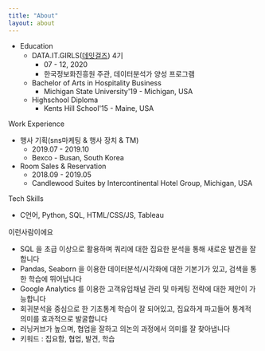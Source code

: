 ```yaml
---
title: "About"
layout: about
---
```




- Education
  - DATA.IT.GIRLS([데잇걸즈](https://brunch.co.kr/@dataitgirls2018)) 4기
    - 07 - 12, 2020
    - 한국정보화진흥원 주관, 데이터분석가 양성 프로그램
  - Bachelor of Arts in Hospitality Business
    - Michigan State University'19 - Michigan, USA
  - Highschool Diploma
    - Kents Hill School'15 - Maine, USA



Work Experience
- 행사 기획(sns마케팅 & 행사 장치 & TM) 
  - 2019.07 - 2019.10
  - Bexco - Busan, South Korea 
- Room Sales & Reservation
  - 2018.09 - 2019.05
  - Candlewood Suites by Intercontinental Hotel Group, Michigan, USA



Tech Skills
- C언어, Python, SQL, HTML/CSS/JS, Tableau



이런사람이에요
- SQL 을 초급 이상으로 활용하며 쿼리에 대한 집요한 분석을 통해 새로운 발견을 잘 합니다
- Pandas, Seaborn 을 이용한 데이터분석/시각화에 대한 기본기가 있고, 검색을 통한 학습에 뛰어납니다
- Google Analytics 를 이용한 고객유입채널 관리 및 마케팅 전략에 대한 제안이 가능합니다
- 회귀분석을 중심으로 한 기초통계 학습이 잘 되어있고, 집요하게 파고들어 통계적 의미를 효과적으로 발굴합니다
- 러닝커브가 높으며, 협업을 잘하고 의논의 과정에서 의미를 잘 찾아냅니다
- 키워드 : 집요함, 협업, 발견, 학습
